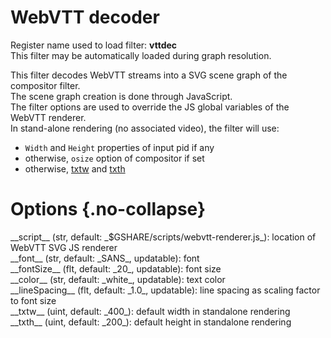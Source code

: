 <!-- automatically generated - do not edit, patch gpac/applications/gpac/gpac.c -->

# WebVTT decoder  
  
Register name used to load filter: __vttdec__  
This filter may be automatically loaded during graph resolution.  
  
This filter decodes WebVTT streams into a SVG scene graph of the compositor filter.  
The scene graph creation is done through JavaScript.  
The filter options are used to override the JS global variables of the WebVTT renderer.  
In stand-alone rendering (no associated video), the filter will use:  

- `Width` and `Height` properties of input pid if any  
- otherwise, `osize` option of compositor if set  
- otherwise, [txtw](#txtw) and [txth](#txth)  

  

# Options  {.no-collapse}  
  
<div markdown class="option">  
<a id="script">__script__</a> (str, default: _$GSHARE/scripts/webvtt-renderer.js_): location of WebVTT SVG JS renderer  
</div>  
<div markdown class="option">  
<a id="font">__font__</a> (str, default: _SANS_, updatable): font  
</div>  
<div markdown class="option">  
<a id="fontSize">__fontSize__</a> (flt, default: _20_, updatable): font size  
</div>  
<div markdown class="option">  
<a id="color">__color__</a> (str, default: _white_, updatable): text color  
</div>  
<div markdown class="option">  
<a id="lineSpacing">__lineSpacing__</a> (flt, default: _1.0_, updatable): line spacing as scaling factor to font size  
</div>  
<div markdown class="option">  
<a id="txtw">__txtw__</a> (uint, default: _400_): default width in standalone rendering  
</div>  
<div markdown class="option">  
<a id="txth">__txth__</a> (uint, default: _200_): default height in standalone rendering  
</div>  
  
